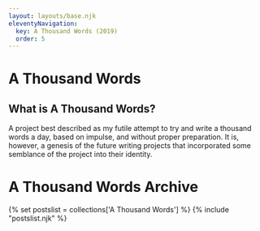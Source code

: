 ```yaml
---
layout: layouts/base.njk
eleventyNavigation:
  key: A Thousand Words (2019)
  order: 5
---
```


# A Thousand Words

## What is A Thousand Words?

A project best described as my futile attempt to try and write a thousand words a day, based on impulse, and without proper preparation. It is, however, a genesis of the future writing projects that incorporated some semblance of the project into their identity.

# A Thousand Words Archive

{% set postslist = collections['A Thousand Words'] %}
{% include "postslist.njk" %}